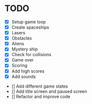 # TODO

- [x] Setup game loop
- [x] Create spaceships
- [x] Lasers
- [x] Obstacles
- [x] Aliens
- [x] Mystery ship
- [x] Check for collisions
- [x] Game over
- [x] Scoring
- [x] Add high scores
- [x] Add sounds
- [] Add different game states
- [] Add title screen and paused screen
- [] Refactor and improve code